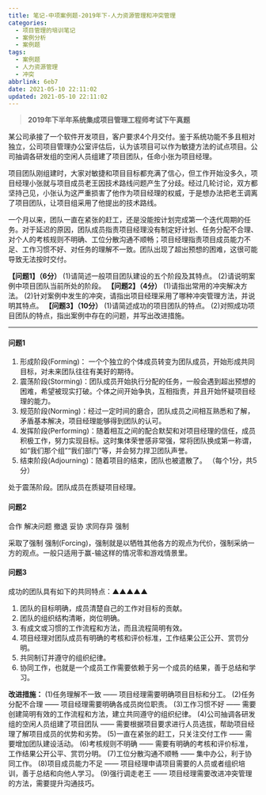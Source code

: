 ```yaml
---
title: 笔记-中项案例题-2019年下-人力资源管理和冲突管理
categories:
  - 项目管理的培训笔记
  - 案例分析
  - 案例题
tags:
  - 案例题
  - 人力资源管理
  - 冲突
abbrlink: 6eb7
date: 2021-05-10 22:11:02
updated: 2021-05-10 22:11:02
---
```


> **2019年下半年系统集成项目管理工程师考试下午真题**

某公司承接了一个软件开发项目，客户要求4个月交付。鉴于系统功能不多且相对独立，公司项目管理办公室评估后，认为该项目可以作为敏捷方法的试点项目。公司抽调各研发组的空闲人员组建了项目团队，任命小张为项目经理。

项目团队刚组建时，大家对敏捷和项目目标都充满了信心，但工作开始没多久，项目经理小张就与项目成员老王因技术路线问题产生了分歧。经过几轮讨论，双方都坚持己见，小张认为这严重损害了他作为项目经理的权威，于是想办法把老王调离了项目团队，让项目组采用了他提出的技术路线。

一个月以来，团队一直在紧张的赶工，还是没能按计划完成第一个迭代周期的任务。对于延迟的原因，团队成员指责项目经理没有制定好计划、任务分配不合理、对个人的考核规则不明确、工位分散沟通不顺畅；项目经理指责项目成员能力不足、工作习惯不好、对任务的理解不一致。团队出现了超出预想的困难，这很可能导致无法按时交付。

**【问题1】（6分）**
(1)请简述一般项目团队建设的五个阶段及其特点。
(2)请说明案例中项目团队当前所处的阶段。
**【问题2】（4分）**
(1)请指出常用的冲突解决方法。
(2)针对案例中发生的冲突，请指出项目经理采用了哪种冲突管理方法，并说明其特点。
**【问题3】（10分）**
(1)请简述成功的项目团队的特点。
(2)对照成功项目团队的特点，指出案例中存在的问题，并写出改进措施。

<!-- more -->

---

#### 问题1

1) 形成阶段(Forming)： 一个个独立的个体成员转变为团队成员，开始形成共同目标，对未来团队往往有美好的期待。
2) 震荡阶段(Storming)：团队成员开始执行分配的任务，一般会遇到超出预想的困难，希望被现实打破。个体之间开始争执，互相指责，并且开始怀疑项目经理的能力。
3) 规范阶段(Norming)：经过一定时间的磨合，团队成员之间相互熟悉和了解， 矛盾基本解决，项目经理能够得到团队的认可。
4) 发挥阶段(Performing)：随着相互之间的配合默契和对项目经理的信任，成员积极工作，努力实现目标。这时集体荣誉感非常强，常将团队换成第一称谓，如“我们那个组”“我们部门”等，并会努力捍卫团队声誉。
5) 结束阶段(Adjourning)：随着项目的结束，团队也被遣散了。    （每个1分，共5分）

处于震荡阶段。团队成员在质疑项目经理。

#### 问题2

合作
解决问题
撤退
妥协
求同存异
强制

采取了强制
强制(Forcing)，强制就是以牺牲其他各方的观点为代价，强制采纳一方的观点。一般只适用于赢-输这样的情况零和游戏情景里。

#### 问题3

成功的团队具有如下的共同特点：▲▲▲▲▲

1) 团队的目标明确，成员清楚自己的工作对目标的贡献。
2) 团队的组织结构清晰，岗位明确。
3) 有成文或习惯的工作流程和方法，而且流程简明有效。
4) 项目经理对团队成员有明确的考核和评价标准，工作结果公正公开、赏罚分明。
5) 共同制订并遵守的组织纪律。
6) 协同工作，也就是一个成员工作需要依赖于另一个成员的结果，善于总结和学习。

**改进措施：**
(1)任务理解不一致 —— 项目经理需要明确项目目标和分工。
(2)任务分配不合理 —— 项目经理需要明确各成员岗位职责。
(3)工作习惯不好 —— 需要创建简明有效的工作流程和方法，建立共同遵守的组织纪律。
(4)公司抽调各研发组的空闲人员组建了项目团队 —— 需要根据项目要求进行人员选拔，帮助项目经理了解项目成员的优势和劣势。
(5)一直在紧张的赶工，只关注交付工作 —— 需要增加团队建设活动。
(6)考核规则不明确 —— 需要有明确的考核和评价标准，工作结果公开公平、赏罚分明。
(7)工位分散沟通不顺畅 —— 集中办公，利于协同工作。
(8)项目成员能力不足 —— 项目经理申请项目需要的人员或者组织培训，善于总结和向他人学习。
(9)强行调走老王 —— 项目经理需要改进冲突管理的方法，需要提升沟通技巧。
